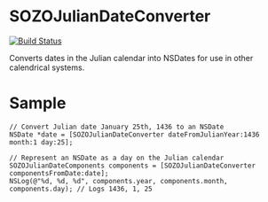# SOZOJulianDateConverter
[![Build Status](https://travis-ci.org/sozorogami/SOZOJulianDateConverter.png?branch=master)](https://travis-ci.org/sozorogami/SOZOJulianDateConverter)

Converts dates in the Julian calendar into NSDates for use in other calendrical systems.

# Sample

```objc
// Convert Julian date January 25th, 1436 to an NSDate
NSDate *date = [SOZOJulianDateConverter dateFromJulianYear:1436 month:1 day:25];

// Represent an NSDate as a day on the Julian calendar
SOZOJulianDateComponents components = [SOZOJulianDateConverter componentsFromDate:date];
NSLog(@"%d, %d, %d", components.year, components.month, components.day); // Logs 1436, 1, 25
```